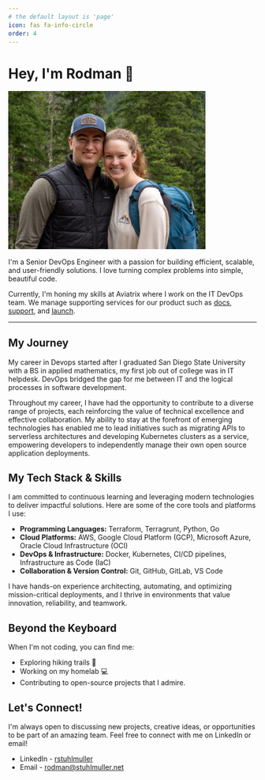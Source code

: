 ```yaml
---
# the default layout is 'page'
icon: fas fa-info-circle
order: 4
---
```


# Hey, I'm Rodman 👋

<img src="/assets/img/photos/RodmanAndTabi.jpeg" alt="drawing" width="400"/>

I'm a Senior DevOps Engineer with a passion for building efficient, scalable, and user-friendly solutions. I love turning complex problems into simple, beautiful code.

Currently, I'm honing my skills at Aviatrix where I work on the IT DevOps team. We manage supporting services for our product such as [docs](https://docs.aviatrix.com), [support](https://support.aviatrix.com), and [launch](https://launch.aviatrix.com).

---

## My Journey

My career in Devops started after I graduated San Diego State University with a BS in applied mathematics, my first job out of college was in IT helpdesk. DevOps bridged the gap for me between IT and the logical processes in software development.

Throughout my career, I have had the opportunity to contribute to a diverse range of projects, each reinforcing the value of technical excellence and effective collaboration. My ability to stay at the forefront of emerging technologies has enabled me to lead initiatives such as migrating APIs to serverless architectures and developing Kubernetes clusters as a service, empowering developers to independently manage their own open source application deployments.

## My Tech Stack & Skills

I am committed to continuous learning and leveraging modern technologies to deliver impactful solutions. Here are some of the core tools and platforms I use:

*   **Programming Languages:** Terraform, Terragrunt, Python, Go
*   **Cloud Platforms:** AWS, Google Cloud Platform (GCP), Microsoft Azure, Oracle Cloud Infrastructure (OCI)
*   **DevOps & Infrastructure:** Docker, Kubernetes, CI/CD pipelines, Infrastructure as Code (IaC)
*   **Collaboration & Version Control:** Git, GitHub, GitLab, VS Code

I have hands-on experience architecting, automating, and optimizing mission-critical deployments, and I thrive in environments that value innovation, reliability, and teamwork.

## Beyond the Keyboard

When I'm not coding, you can find me:

*   Exploring hiking trails 🌲
*   Working on my homelab 💻
*   Contributing to open-source projects that I admire.

## Let's Connect!

I'm always open to discussing new projects, creative ideas, or opportunities to be part of an amazing team. Feel free to connect with me on LinkedIn or email!

- LinkedIn - [rstuhlmuller](https://www.linkedin.com/in/rstuhlmuller)
- Email - [rodman@stuhlmuller.net](mailto:rodman@stuhlmuller.net)